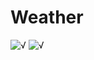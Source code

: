 # Weather
![√](https://github.com/badkem/Weather/blob/3e15b9317da4ffa9ed145e14968e33ea1b928d63/screenshot/IMG_1776.PNG?v=400&s=800)
![√](https://github.com/badkem/Weather/blob/3e15b9317da4ffa9ed145e14968e33ea1b928d63/screenshot/IMG_1775.PNGv=400&s=800)
